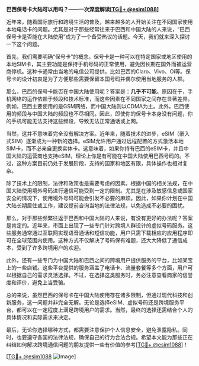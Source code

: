 **巴西保号卡大陆可以用吗？——一次深度解读[[TG💪+ @esim1088](https://t.me/s/esim1088)]**

近年来，随着国际旅行和跨境生活的普及，越来越多的人开始关注在不同国家使用本地电话卡的问题。尤其是对于那些经常往来于巴西和中国大陆的人来说，“巴西保号卡是否能在大陆使用”成为了一个备受热议的话题。今天，我们就来深入探讨一下这个问题。

首先，我们需要明确“保号卡”的概念。保号卡是一种可以在特定国家或地区使用的本地SIM卡，其主要功能是保持手机号码的正常使用，避免因长期在国外而被运营商停机。这种卡通常由当地的电信公司提供，比如巴西的Claro、Vivo、Oi等。保号卡的设计初衷是为了方便那些需要保留本国号码并偶尔使用当地服务的人群。

那么，巴西的保号卡能否在中国大陆使用呢？答案是：**几乎不可能**。原因在于，手机网络的运作依赖于频段和技术标准，而这些因素在不同国家之间存在显著差异。例如，巴西主要使用的是GSM网络，而中国大陆则以CDMA为主。此外，巴西使用的频段与中国大陆的频段也不尽相同。因此，即使你的保号卡本身没有问题，你的手机可能无法支持这些频段，导致无法正常通话或上网。

当然，这并不意味着完全没有解决方案。近年来，随着技术的进步，eSIM（嵌入式SIM）逐渐成为一种新的选择。eSIM允许用户通过远程配置的方式激活本地SIM卡，而不必亲自更换实体卡。这意味着，如果你持有巴西的eSIM卡，并且中国大陆的运营商也支持eSIM，理论上你是有可能在中国大陆使用巴西号码的。不过，这种方案目前仍处于发展阶段，支持的国家和地区有限，具体操作也相对复杂。

除了技术上的限制，法律和政策也是需要考虑的因素。根据中国的相关法规，在中国大陆使用境外号码进行通信可能受到一定的限制。尤其是在涉及敏感信息或国家安全的情况下，使用境外号码可能会引发不必要的麻烦。因此，如果你计划在中国大陆长期居住或工作，建议提前咨询当地的法律法规，以免造成不必要的困扰。

那么，对于那些频繁往返于巴西和中国大陆的人来说，有没有更好的办法呢？答案是肯定的。近年来，市面上出现了一些专门针对跨境人群设计的虚拟号码服务。这些服务通常通过互联网实现语音通话和短信功能，用户只需下载相应的应用程序即可在全球范围内使用。这种方式不仅解决了号码保有难题，还大大降低了通信成本，受到了许多跨境用户的欢迎。

此外，还有一些专门为中国大陆和巴西之间的跨境用户提供服务的平台，比如某宝上的一些店铺。这些平台提供的服务涵盖了电话卡、流量套餐等多个方面，用户可以根据自己的需求灵活选择。不过，在选择这类服务时，务必注意查看商家的信誉度和评价，避免上当受骗。

总的来说，虽然巴西的保号卡在中国大陆使用存在诸多限制，但通过现代科技和创新服务，这一问题并非完全无解。无论是选择eSIM、虚拟号码还是跨境服务平台，都可以在一定程度上满足跨境用户的需求。当然，最终的选择还需结合个人的具体情况和实际需求来决定。

最后，无论你选择哪种方式，都需要注意保护个人信息安全，避免泄露隐私。同时，也要遵守各国的法律法规，确保自己的行为合法合规。希望本文能为那些正在纠结如何解决跨境通信问题的朋友提供一些有价值的参考[[TG💪+ @esim1088](https://t.me/s/esim1088)]！

[[TG💪+ @esim1088](https://t.me/s/esim1088) ![Image](https://i.postimg.cc/4NQfJmqS/Snipaste-2025-05-13-00-14-12.png)]